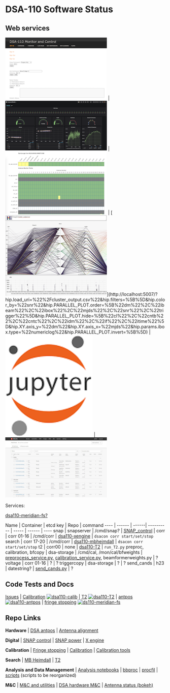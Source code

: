 # DSA-110 Software Status


## Web services

[![Web UI](static/webui.png "WebUI")](http://localhost:9090)
|
[![Grafana](static/grafana.png "Grafana")](http://localhost:3000)
|
[![Antenna/BEB status](static/bokeh.png "Bokeh status")](http://localhost:5006)
|
[![Candidate Hiplot](static/hiplot.png "hiplot T2")](http://localhost:5007/?hip.load_uri=%22<set date string>%2Fcluster_output.csv%22&hip.filters=%5B%5D&hip.color_by=%22snr%22&hip.PARALLEL_PLOT.order=%5B%22dm%22%2C%22ibeam%22%2C%22ibox%22%2C%22mjds%22%2C%22snr%22%2C%22trigger%22%5D&hip.PARALLEL_PLOT.hide=%5B%22cl%22%2C%22cntb%22%2C%22cntc%22%2C%22idm%22%2C%22if%22%2C%22itime%22%5D&hip.XY.axis_y=%22dm%22&hip.XY.axis_x=%22mjds%22&hip.params.ibox.type=%22numericlog%22&hip.PARALLEL_PLOT.invert=%5B%5D)
|
[![Jupyter server](static/jupyter.png "Jupyter")](http://localhost:8900)
|
[![MAAS](static/maas.png "MAAS")](http://localhost:5240)

Services:

[dsa110-meridian-fs?](https://github.com/dsa110/dsa110-meridian-fs)

Name | Container | etcd key | Repo | command
---- | ------ | ------| ---------- | ----- | ------ | ----
snap | snapserver | /cmd/snap? | [SNAP_control](https://github.com/dsa110/SNAP_control) | 
corr | corr 01-16 | /cmd/corr | [dsa110-xengine](https://github.com/dsa110/dsa110-xengine) | `dsacon corr start/set/stop`
search | corr 17-20 | /cmd/corr | [dsa110-mbheimdall](https://github.com/dsa110/dsa110-mbheimdall) | `dsacon corr start/set/stop`
t2 | corr00 | none | [dsa110-T2](https://github.com/dsa110/dsa110-T2) | `run_T2.py`
preproc, calibration, bfcopy | dsa-storage | /cmd/cal, /mon/cal/bfweights | [preprocess_service.py](https://github.com/dsa110/dsa110-calib/blob/main/services/preprocess_service.py), [calibration_service.py](https://github.com/dsa110/dsa110-calib/blob/main/services/calibration_service.py), beamformerweights.py | ?
voltage | corr 01-16 | ? | ?
triggercopy | dsa-storage | ? | ?
send_cands | h23 | datestring? | [send_cands.py](https://github.com/dsa110/dsa110-T3/blob/main/services/send_cands.py) | ?


## Code Tests and Docs

[Issues](https://github.com/dsa110/dsa110-issues)
|
[Calibration](https://dsa110.github.io/dsa110-calib/) [![dsa110-calib](https://travis-ci.com/dsa110/dsa110-calib.svg?branch=main)](https://travis-ci.com/dsa110/dsa110-meridian-fs.svg?branch=main)
|
[T2](https://dsa110.github.io/dsa110-T2/) [![dsa110-T2](https://travis-ci.com/dsa110/dsa110-T2.svg?branch=master)](https://travis-ci.com/dsa110/dsa110-T2)
|
[antpos](https://github.com/dsa110/dsa110-antpos) [![dsa110-antpos](https://travis-ci.com/dsa110/dsa110-antpos.svg?branch=master)](https://travis-ci.com/dsa110/dsa110-antpos)
|
[fringe stopping](https://github.com/dsa110/dsa110-meridian-fs) [![ds110-meridian-fs](https://travis-ci.com/dsa110/dsa110-meridian-fs.svg?branch=main)](https://travis-ci.com/dsa110/dsa110-meridian-fs.svg?branch=main)


## Repo Links

**Hardware**
|
[DSA antpos](https://github.com/dsa110/dsa110-antpos)
|
[Antenna alignment](https://github.com/dsa110/dsa110-alignment)


**Digital**
|
[SNAP control](https://github.com/dsa110/SNAP_control/tree/v3)
|
[SNAP power](https://github.com/dsa110/dsa110-powersnap)
|
[X engine](https://github.com/dsa110/dsa110-xengine)


**Calibration**
|
[Fringe stopping](https://github.com/dsa110/dsa110-meridian-fs)
|
[Calibration](https://github.com/dsa110/dsa110-calib)
|
[Calibration tools](https://github.com/dsa110/dsa110-caltools)


**Search**
|
[MB Heimdall](https://github.com/dsa110/dsa110-mbheimdall)
|
[T2](https://dsa110.github.io/dsa110-T2/)


**Analysis and Data Management**
|
[Analysis notebooks](https://github.com/dsa110/dsa-notebooks)
|
[bbproc](https://github.com/dsa110/dsa110-bbproc)
|
[procfil](https://github.com/dsa110/dsa110-procfil)
|
[scripts](https://github.com/dsa110/dsa110-xengine/tree/v0.9/scripts) (scripts to be reorganized)


**M&C**
|
[M&C and utilities](https://github.com/dsa110/dsa110-pyutils)
|
[DSA hardware M&C](https://github.com/dsa110/dsa110-hwmc)
|
[Antenna status (bokeh)](https://github.com/dsa110/dsa110-vis)
